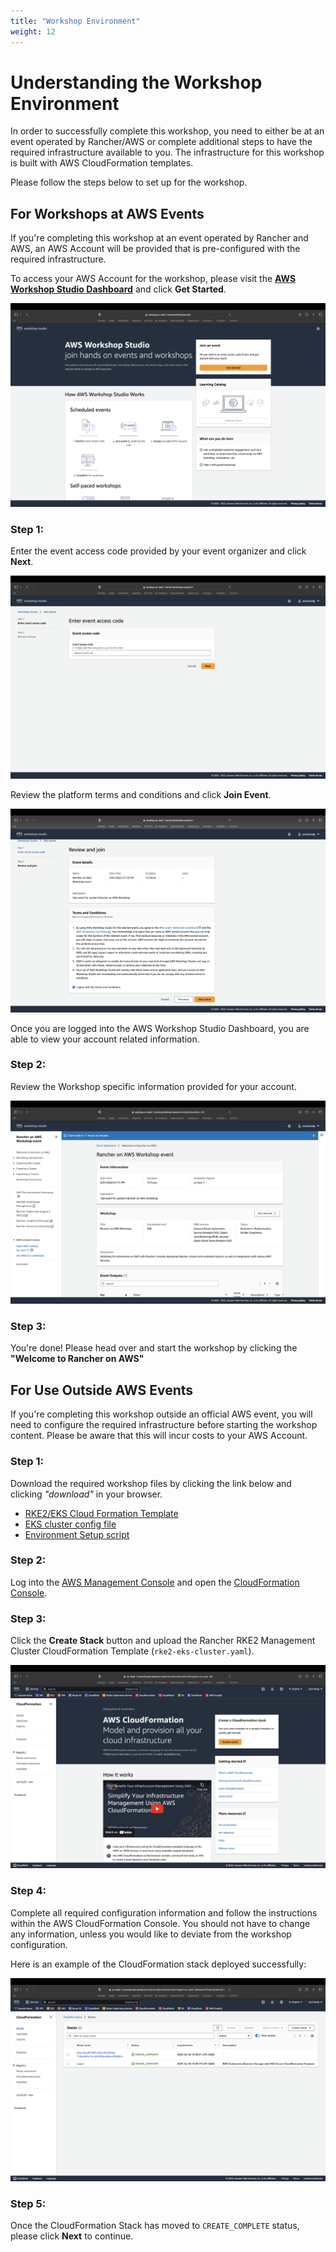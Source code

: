 ```yaml
---
title: "Workshop Environment"
weight: 12
---
```


# Understanding the Workshop Environment

In order to successfully complete this workshop, you need to either be at an event operated by
Rancher/AWS or complete additional steps to have the required infrastructure available to you. 
The infrastructure for this workshop is built with AWS CloudFormation templates. 

Please follow the steps below to set up for the workshop.


## For Workshops at AWS Events

If you're completing this workshop at an event operated by Rancher and AWS, an 
AWS Account will be provided that is pre-configured with the required 
infrastructure.

To access your AWS Account for the workshop, please visit the **[AWS Workshop Studio Dashboard](https://catalog.us-east-1.prod.workshops.aws)** and click **Get Started**.

![aws-event-engine-dashboard](/static/images/content/12-aws-ws-dashboard.png)

### Step 1:

Enter the event access code provided by your event organizer and click **Next**.

![aws-ws-hash](/static/images/content/12-aws-ws-hash.png)

Review the platform terms and conditions and click **Join Event**.

![aws-ws-terms](/static/images/content/12-aws-ws-terms.png)

Once you are logged into the AWS Workshop Studio Dashboard, you are able to view your account related information.


### Step 2:

Review the Workshop specific information provided for your account.

![aws-ws-home](/static/images/content/12-ws-home.png)


### Step 3:

You're done! Please head over and start the workshop by clicking the **"Welcome to Rancher on AWS"**


## For Use Outside AWS Events

If you're completing this workshop outside an official AWS event, you will need to 
configure the required infrastructure before starting the workshop content. 
Please be aware that this will incur costs to your AWS Account.

### Step 1:

Download the required workshop files by clicking the link below and clicking 
*"download"* in your browser.

* [RKE2/EKS Cloud Formation Template](/static/rke2-eks-cluster.yaml)
* [EKS cluster config file](/static/eksctl-cluster.yml)
* [Environment Setup script](/static/setup.sh)

### Step 2:
Log into the [AWS Management Console](https://aws.amazon.com/console/) and open the [CloudFormation Console](https://console.aws.amazon.com/cloudformation/home).

### Step 3:
Click the **Create Stack** button and upload the Rancher RKE2 Management Cluster 
CloudFormation Template (`rke2-eks-cluster.yaml`).

![aws-console-cf-home](/static/images/content/12-aws-cf-home.png)

### Step 4:
Complete all required configuration information and follow the instructions within 
the AWS CloudFormation Console. You should not have to change any information, 
unless you would like to deviate from the workshop configuration.

Here is an example of the CloudFormation stack deployed successfully:

![aws-console-cf-templates](/static/images/content/12-aws-cf-template.png)

### Step 5:

Once the CloudFormation Stack has moved to `CREATE_COMPLETE` status, please 
click **Next** to continue.
